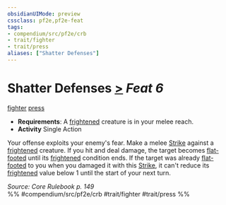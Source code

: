 ```yaml
---
obsidianUIMode: preview
cssclass: pf2e,pf2e-feat
tags:
- compendium/src/pf2e/crb
- trait/fighter
- trait/press
aliases: ["Shatter Defenses"]
---
```

# Shatter Defenses  [>](rules/core-rulebook/chapter-9-playing-the-game.md#Actions "Single Action") *Feat 6*  
[fighter](rules/traits/fighter.md "Fighter Class Trait")  [press](rules/traits/press.md "Press Combat Trait")  

- **Requirements**: A [frightened](rules/conditions.md#Frightened) creature is in your melee reach.
- **Activity** Single Action

Your offense exploits your enemy's fear. Make a melee [Strike](rules/actions/strike.md) against a [frightened](rules/conditions.md#Frightened) creature. If you hit and deal damage, the target becomes [flat-footed](rules/conditions.md#Flat-footed) until its [frightened](rules/conditions.md#Frightened) condition ends. If the target was already [flat-footed](rules/conditions.md#Flat-footed) to you when you damaged it with this [Strike](rules/actions/strike.md), it can't reduce its [frightened](rules/conditions.md#Frightened) value below 1 until the start of your next turn.

*Source: Core Rulebook p. 149*  
%% #compendium/src/pf2e/crb #trait/fighter #trait/press %%